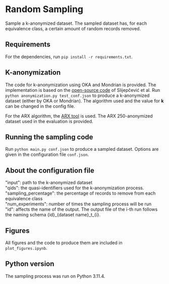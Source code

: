 # Random Sampling
Sample a k-anonymized dataset. The sampled dataset has, for each equivalence class, a certain amount of random records removed.

## Requirements
For the dependencies, run ``pip install -r requirements.txt``.

## K-anonymization
The code for k-anonymization using OKA and Mondrian is provided. The implementation is based on the [open-source code](https://github.com/fhstp/k-AnonML) of Slijepčević et al. 
Run ``python anonymization.py test_conf.json`` to produce a k-anonymized dataset (either by OKA or Mondrian). The algorithm used and the value for **k** can be changed in the config file.

For the ARX algorithm, the [ARX tool](https://github.com/arx-deidentifier/arx/) is used. The ARX 250-anonymized dataset used in the evaluation is provided.

## Running the sampling code
Run ``python main.py conf.json`` to produce a sampled dataset.
Options are given in the configuration file ``conf.json``.

## About the configuration file
"input": path to the k-anonymized dataset  
"qids": the quasi-identifiers used for the k-anonymization process.  
"sampling_percentage": the percentage of records to remove from each equivalence class  
"num_experiments": number of times the sampling process will be run  
"id": affects the name of the output. The output file of the i-th run follows the naming schema {id}\_\{dataset name\}\_t\_\{i}.  

## Figures
All figures and the code to produce them are included in ``plot_figures.ipynb``.
## Python version
The sampling process was run on Python 3.11.4.


